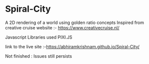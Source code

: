 # Spiral-City
A 2D rendering of a world using golden ratio concepts 
Inspired from  creative cruise website :- https://www.creativecruise.nl/ 

Javascript Libraries used PIXI.JS 

link to the live site :-https://abhiramkrishnam.github.io/Spiral-City/

Not finished : Issues still persists
